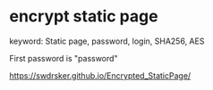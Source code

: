 # encrypt static page
keyword:
Static page, password, login, SHA256, AES

First password is "password"


https://swdrsker.github.io/Encrypted_StaticPage/
